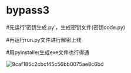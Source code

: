 # bypass3

#先运行‘密钥生成.py’，生成密钥文件(密钥code.py)

#再运行run.py文件进行解密上线

#用pyinstaller生成exe文件也行得通

![9caf185c2cbcf45c56bb0075ae8c6bd](https://user-images.githubusercontent.com/46450756/212237202-8daff4d1-596d-459b-a391-bbf8d184463e.png)
